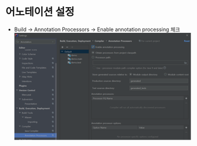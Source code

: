 
# 어노테이션 설정
* Build -> Annotation Processors -> Enable annotation processing 체크
![](images/2_configure_lombok.png)
